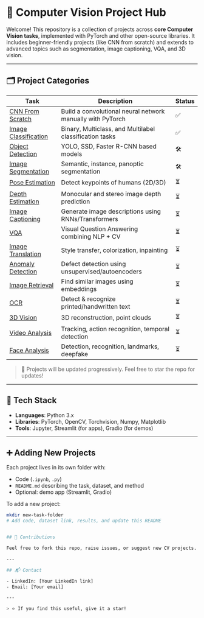 # 🧠 Computer Vision Project Hub

Welcome! This repository is a collection of projects across **core Computer Vision tasks**, implemented with PyTorch and other open-source libraries. It includes beginner-friendly projects (like CNN from scratch) and extends to advanced topics such as segmentation, image captioning, VQA, and 3D vision.

---

## 🗂️ Project Categories

| Task | Description | Status |
|------|-------------|--------|
| [CNN From Scratch](./cnn-from-scratch/) | Build a convolutional neural network manually with PyTorch | ✅ |
| [Image Classification](./classification/) | Binary, Multiclass, and Multilabel classification tasks | ✅ |
| [Object Detection](./object-detection/) | YOLO, SSD, Faster R-CNN based models | 🛠️ |
| [Image Segmentation](./segmentation/) | Semantic, instance, panoptic segmentation | 🛠️ |
| [Pose Estimation](./pose-estimation/) | Detect keypoints of humans (2D/3D) | ⏳ |
| [Depth Estimation](./depth-estimation/) | Monocular and stereo image depth prediction | ⏳ |
| [Image Captioning](./captioning/) | Generate image descriptions using RNNs/Transformers | ⏳ |
| [VQA](./vqa/) | Visual Question Answering combining NLP + CV | ⏳ |
| [Image Translation](./image-to-image/) | Style transfer, colorization, inpainting | ⏳ |
| [Anomaly Detection](./anomaly-detection/) | Defect detection using unsupervised/autoencoders | ⏳ |
| [Image Retrieval](./image-retrieval/) | Find similar images using embeddings | ⏳ |
| [OCR](./ocr/) | Detect & recognize printed/handwritten text | ⏳ |
| [3D Vision](./3d-vision/) | 3D reconstruction, point clouds | ⏳ |
| [Video Analysis](./video-analysis/) | Tracking, action recognition, temporal detection | ⏳ |
| [Face Analysis](./face-analysis/) | Detection, recognition, landmarks, deepfake | ⏳ |

> 🔄 Projects will be updated progressively. Feel free to star the repo for updates!

---

## 🔧 Tech Stack

- **Languages**: Python 3.x  
- **Libraries**: PyTorch, OpenCV, Torchvision, Numpy, Matplotlib  
- **Tools**: Jupyter, Streamlit (for apps), Gradio (for demos)  

---

## ➕ Adding New Projects

Each project lives in its own folder with:
- Code (`.ipynb`, `.py`)
- `README.md` describing the task, dataset, and method
- Optional: demo app (Streamlit, Gradio)

To add a new project:
```bash
mkdir new-task-folder
# Add code, dataset link, results, and update this README


## 🤝 Contributions

Feel free to fork this repo, raise issues, or suggest new CV projects.

---

## 📬 Contact

- LinkedIn: [Your LinkedIn link]
- Email: [Your email]

---

> ⭐ If you find this useful, give it a star!
